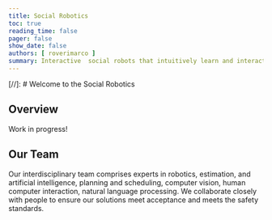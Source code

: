 ```yaml
---
title: Social Robotics
toc: true
reading_time: false
pager: false
show_date: false
authors: [ roverimarco ]
summary: Interactive  social robots that intuitively learn and interact with humans in an emphatic way by reasoning about their execution and by observing the humans. 
---
```


[//]: # Welcome to the Social Robotics

## Overview

Work in progress!

## Our Team

Our interdisciplinary team comprises experts in robotics, estimation, and artificial intelligence, planning and scheduling, computer vision, human computer interaction, natural language processing. We collaborate closely with people to ensure our solutions meet acceptance and meets the safety standards.
